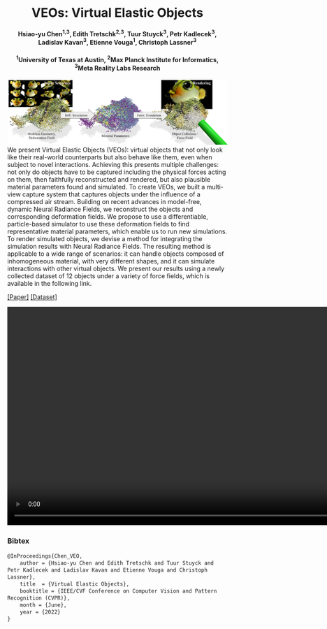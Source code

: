 <center> <h1> VEOs: Virtual Elastic Objects </h1> </center>
<center> <h4>Hsiao-yu Chen<sup>1,3</sup>, Edith Tretschk<sup>2,3</sup>, Tuur Stuyck<sup>3</sup>, Petr Kadlecek<sup>3</sup>, Ladislav Kavan<sup>3</sup>, Etienne Vouga<sup>1</sup>, Christoph Lassner<sup>3</sup></h4> </center>
<center> <h4> <sup>1</sup>University of Texas at Austin, <sup>2</sup>Max Planck Institute for Informatics, <sup>3</sup>Meta Reality Labs Research </h4> </center>

![teaser](teaser.png)
We present Virtual Elastic Objects (VEOs): virtual objects that not only look like their real-world counterparts but also behave like them, even when subject to novel interactions. Achieving this presents multiple challenges: not only do objects have to be captured including the physical forces acting on them, then faithfully reconstructed and rendered, but also plausible material parameters found and simulated. To create VEOs, we built a multi-view capture system that captures objects under the influence of a compressed air stream. Building on recent advances in model-free, dynamic Neural Radiance Fields, we reconstruct the objects and corresponding deformation fields. We propose to use a differentiable, particle-based simulator to use these deformation fields to find representative material parameters, which enable us to run new simulations. To render simulated objects, we devise a method for integrating the simulation results with Neural Radiance Fields. The resulting method is applicable to a wide range of scenarios: it can handle objects composed of inhomogeneous material, with very different shapes, and it can simulate interactions with other virtual objects. We present our results using a newly collected dataset of 12 objects under a variety of force fields, which is available in the following link.
  
[[Paper]](https://arxiv.org/abs/2201.04623) [[Dataset]](https://github.com/facebookresearch/plush_dataset.git)

<video width="900" height="500" controls>
  <source src="veos.mp4" type="video/mp4">
</video>

### Bibtex

```
@InProceedings{Chen_VEO,
    author = {Hsiao-yu Chen and Edith Tretschk and Tuur Stuyck and Petr Kadlecek and Ladislav Kavan and Etienne Vouga and Christoph Lassner},
    title  = {Virtual Elastic Objects},
    booktitle = {IEEE/CVF Conference on Computer Vision and Pattern Recognition (CVPR)},
    month = {June},
    year = {2022}
}
```

